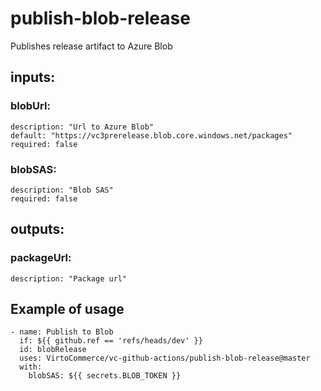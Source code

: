 # publish-blob-release

Publishes release artifact to Azure Blob

## inputs:

### blobUrl:

    description: "Url to Azure Blob"
    default: "https://vc3prerelease.blob.core.windows.net/packages"
    required: false

### blobSAS:

    description: "Blob SAS"
    required: false

## outputs:

### packageUrl:

    description: "Package url"

## Example of usage

```
- name: Publish to Blob
  if: ${{ github.ref == 'refs/heads/dev' }}
  id: blobRelease
  uses: VirtoCommerce/vc-github-actions/publish-blob-release@master
  with:
    blobSAS: ${{ secrets.BLOB_TOKEN }}
```
